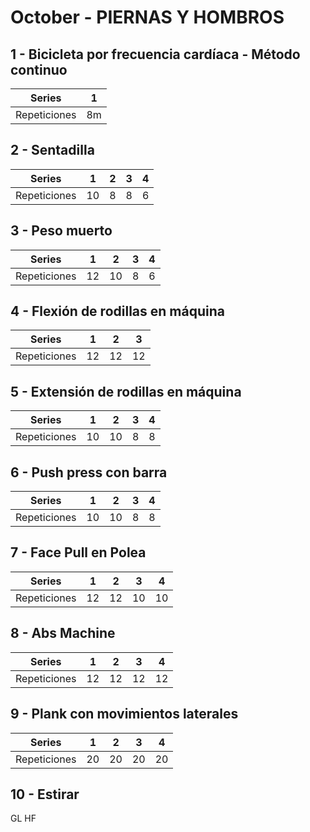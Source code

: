 # October - PIERNAS Y HOMBROS

## 1 - Bicicleta por frecuencia cardíaca - Método continuo
| Series | 1 |
|----------|----------|
| Repeticiones | 8m|
## 2 - Sentadilla
| Series | 1  | 2 | 3 | 4 |
|----------|----|---|---|---|
| Repeticiones | 10 | 8 | 8 | 6 |
## 3 - Peso muerto
| Series | 1  | 2 | 3 | 4 |
|----------|----|----------|----------|---|
| Repeticiones | 12 | 10 | 8 | 6 |
## 4 - Flexión de rodillas en máquina
| Series | 1 | 2 | 3 |
|----------|----------|----------|----------|
| Repeticiones | 12 | 12 | 12 |
## 5 - Extensión de rodillas en máquina
| Series | 1 | 2 | 3 | 4 |
|----------|----------|----------|----------|----------|
| Repeticiones | 10 | 10 | 8 | 8 |
## 6 - Push press con barra
| Series | 1  | 2  | 3 | 4 |
|----------|----|----|---|---|
| Repeticiones | 10 | 10 | 8 | 8 |
## 7 - Face Pull en Polea
| Series | 1  | 2  | 3  | 4  |
|----------|----|----|----|----|
| Repeticiones | 12 | 12 | 10 | 10 |
## 8 - Abs Machine
| Series | 1 | 2 | 3 | 4 |
|----------|----------|----------|----------|----------|
| Repeticiones | 12 | 12 | 12 | 12 |
## 9 - Plank con movimientos laterales
| Series | 1 | 2 | 3 | 4 |
|----------|----------|----------|----------|----------|
| Repeticiones | 20 | 20 | 20 | 20 |
## 10 - Estirar
GL HF
